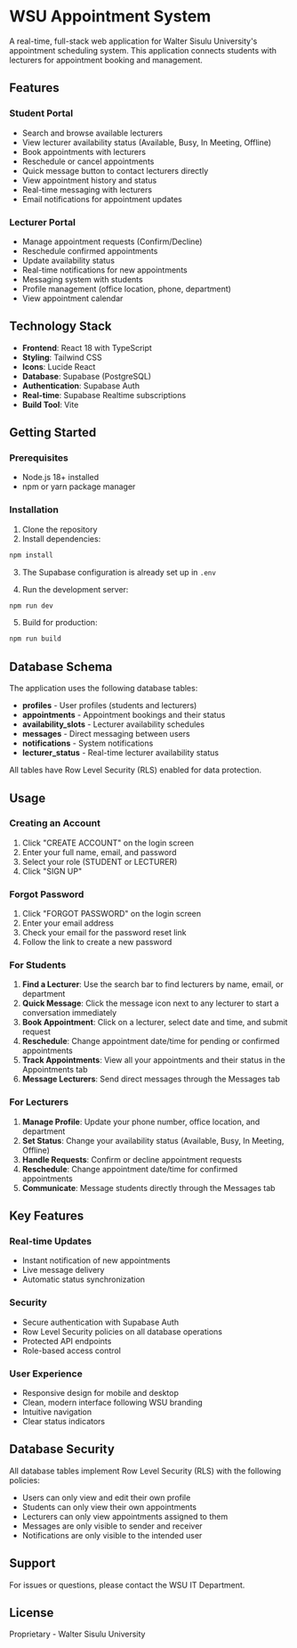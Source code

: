 # WSU Appointment System

A real-time, full-stack web application for Walter Sisulu University's appointment scheduling system. This application connects students with lecturers for appointment booking and management.

## Features

### Student Portal
- Search and browse available lecturers
- View lecturer availability status (Available, Busy, In Meeting, Offline)
- Book appointments with lecturers
- Reschedule or cancel appointments
- Quick message button to contact lecturers directly
- View appointment history and status
- Real-time messaging with lecturers
- Email notifications for appointment updates

### Lecturer Portal
- Manage appointment requests (Confirm/Decline)
- Reschedule confirmed appointments
- Update availability status
- Real-time notifications for new appointments
- Messaging system with students
- Profile management (office location, phone, department)
- View appointment calendar

## Technology Stack

- **Frontend**: React 18 with TypeScript
- **Styling**: Tailwind CSS
- **Icons**: Lucide React
- **Database**: Supabase (PostgreSQL)
- **Authentication**: Supabase Auth
- **Real-time**: Supabase Realtime subscriptions
- **Build Tool**: Vite

## Getting Started

### Prerequisites
- Node.js 18+ installed
- npm or yarn package manager

### Installation

1. Clone the repository
2. Install dependencies:
```bash
npm install
```

3. The Supabase configuration is already set up in `.env`

4. Run the development server:
```bash
npm run dev
```

5. Build for production:
```bash
npm run build
```

## Database Schema

The application uses the following database tables:

- **profiles** - User profiles (students and lecturers)
- **appointments** - Appointment bookings and their status
- **availability_slots** - Lecturer availability schedules
- **messages** - Direct messaging between users
- **notifications** - System notifications
- **lecturer_status** - Real-time lecturer availability status

All tables have Row Level Security (RLS) enabled for data protection.

## Usage

### Creating an Account

1. Click "CREATE ACCOUNT" on the login screen
2. Enter your full name, email, and password
3. Select your role (STUDENT or LECTURER)
4. Click "SIGN UP"

### Forgot Password

1. Click "FORGOT PASSWORD" on the login screen
2. Enter your email address
3. Check your email for the password reset link
4. Follow the link to create a new password

### For Students

1. **Find a Lecturer**: Use the search bar to find lecturers by name, email, or department
2. **Quick Message**: Click the message icon next to any lecturer to start a conversation immediately
3. **Book Appointment**: Click on a lecturer, select date and time, and submit request
4. **Reschedule**: Change appointment date/time for pending or confirmed appointments
5. **Track Appointments**: View all your appointments and their status in the Appointments tab
6. **Message Lecturers**: Send direct messages through the Messages tab

### For Lecturers

1. **Manage Profile**: Update your phone number, office location, and department
2. **Set Status**: Change your availability status (Available, Busy, In Meeting, Offline)
3. **Handle Requests**: Confirm or decline appointment requests
4. **Reschedule**: Change appointment date/time for confirmed appointments
5. **Communicate**: Message students directly through the Messages tab

## Key Features

### Real-time Updates
- Instant notification of new appointments
- Live message delivery
- Automatic status synchronization

### Security
- Secure authentication with Supabase Auth
- Row Level Security policies on all database operations
- Protected API endpoints
- Role-based access control

### User Experience
- Responsive design for mobile and desktop
- Clean, modern interface following WSU branding
- Intuitive navigation
- Clear status indicators

## Database Security

All database tables implement Row Level Security (RLS) with the following policies:

- Users can only view and edit their own profile
- Students can only view their own appointments
- Lecturers can only view appointments assigned to them
- Messages are only visible to sender and receiver
- Notifications are only visible to the intended user

## Support

For issues or questions, please contact the WSU IT Department.

## License

Proprietary - Walter Sisulu University
